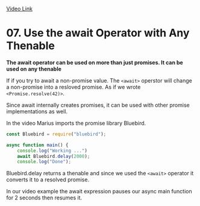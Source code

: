 [Video Link](https://egghead.io/lessons/javascript-use-the-await-operator-with-any-thenable)

# 07. Use the await Operator with Any Thenable

**The await operator can be used on more than just promises. It can be used on any thenable**

If if you try to await a non-promise value. The ```<await>``` operstor will change a non-promise into a resloved promise. As if we wrote ```<Promise.resolve(42)>```.

Since await internally creates promises, it can be used with other promise implementations as well.

In the video Marius imports the promise library Bluebird.

```javascript
const Bluebird = require("bluebird");

async function main() {
    console.log("Working ...")
    await Bluebird.delay(2000);
    console.log("Done");
```
Bluebird.delay returns a thenable and since we used the ```<await>``` operator it converts it to a resolved promise.

In our video example the await expression pauses our async main function for 2 seconds then resumes it.

